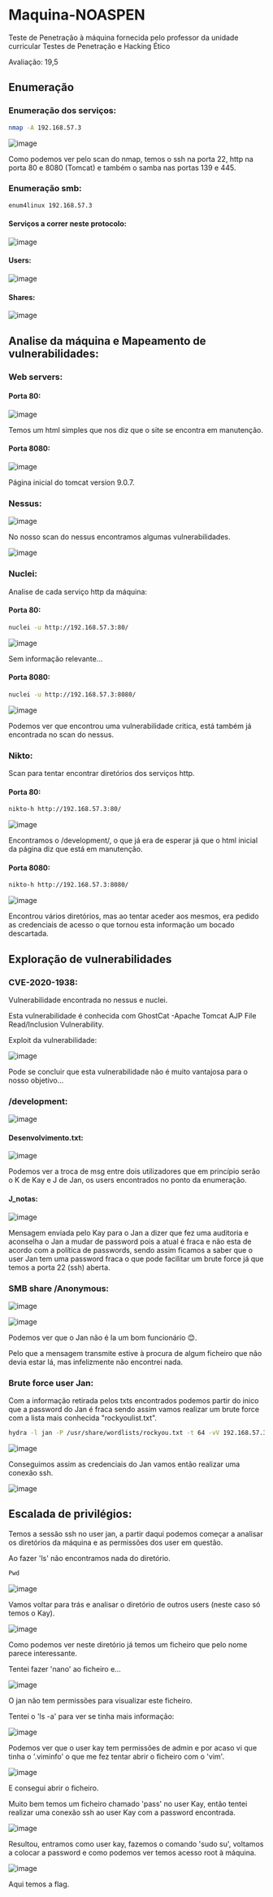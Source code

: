 # Maquina-NOASPEN
Teste de Penetração à máquina fornecida pelo professor da unidade curricular Testes de Penetração e Hacking Ético

Avaliação: 19,5

## Enumeração

### Enumeração dos serviços:
```bash
nmap -A 192.168.57.3
```
![image](https://user-images.githubusercontent.com/83584144/210282553-e9155171-f8b1-4031-9efc-24c46f8edd1a.png)

Como podemos ver pelo scan do nmap, temos o ssh na porta 22, http na porta 80 e 8080 (Tomcat) e também o samba nas portas 139 e 445.

### Enumeração smb:
```bash
enum4linux 192.168.57.3
```
#### Serviços a correr neste protocolo:

![image](https://user-images.githubusercontent.com/83584144/210282678-9b8aaf74-aff2-4074-8c83-c3baca4e4fb4.png)

#### Users:

![image](https://user-images.githubusercontent.com/83584144/210282684-2f14fb1d-cc40-401e-97a2-726280b3322a.png)

#### Shares:

![image](https://user-images.githubusercontent.com/83584144/210282690-f3fd22f5-df5c-4630-93f8-b34648fb3215.png)

## Analise da máquina e Mapeamento de vulnerabilidades:

### Web servers:

#### Porta 80:

![image](https://user-images.githubusercontent.com/83584144/210282705-032cd737-dbe3-4a83-922a-5801aac3dfa8.png)

Temos um html simples que nos diz que o site se encontra em manutenção.

#### Porta 8080:

![image](https://user-images.githubusercontent.com/83584144/210282724-1d3ba238-c5e7-46f0-8e0c-bdba0b491f5e.png)

Página inicial do tomcat version 9.0.7.

### Nessus:

![image](https://user-images.githubusercontent.com/83584144/210282730-3c5f3594-4247-4f5b-88b1-49e0138ddb3f.png)

No nosso scan do nessus encontramos algumas vulnerabilidades.

![image](https://user-images.githubusercontent.com/83584144/210282733-8b74fdb9-d07a-48fb-9352-908a558d1639.png)

### Nuclei:

Analise de cada serviço http da máquina:

#### Porta 80:
```bash
nuclei -u http://192.168.57.3:80/
```

![image](https://user-images.githubusercontent.com/83584144/210282748-38834c6e-cda2-421c-b408-1fe81a684978.png)

Sem informação relevante…

#### Porta 8080:
```bash
nuclei -u http://192.168.57.3:8080/
```

![image](https://user-images.githubusercontent.com/83584144/210282752-d0c704d9-bd57-46c5-a7f8-c42eaaae8c57.png)

Podemos ver que encontrou uma vulnerabilidade critica, está também já encontrada no scan do nessus.

### Nikto:

Scan para tentar encontrar diretórios dos serviços http.

#### Porta 80:
```bash
nikto-h http://192.168.57.3:80/
```

![image](https://user-images.githubusercontent.com/83584144/210282762-a51d581b-c8ee-40a3-9c17-5bdf29b42b2a.png)

Encontramos o /development/, o que já era de esperar já que o html inicial da página diz que está em manutenção.

#### Porta 8080:
```bash
nikto-h http://192.168.57.3:8080/
```

![image](https://user-images.githubusercontent.com/83584144/210282771-36dac56d-4607-471d-bb18-e32b565adc9b.png)

Encontrou vários diretórios, mas ao tentar aceder aos mesmos, era pedido as credenciais de acesso o que tornou esta informação um bocado descartada.

## Exploração de vulnerabilidades

### CVE-2020-1938:

Vulnerabilidade encontrada no nessus e nuclei.

Esta vulnerabilidade é conhecida com GhostCat -Apache Tomcat AJP File Read/Inclusion Vulnerability.

Exploit da vulnerabilidade:

![image](https://user-images.githubusercontent.com/83584144/210282777-43bea444-bafe-4f83-b2b4-cb76953948fc.png)

Pode se concluir que esta vulnerabilidade não é muito vantajosa para o nosso objetivo…

### /development:

![image](https://user-images.githubusercontent.com/83584144/210282784-6b30dbe1-034b-44dc-8744-915ae4bbad1f.png)

#### Desenvolvimento.txt:

![image](https://user-images.githubusercontent.com/83584144/210282795-ebb5bb5d-b887-4787-b4fb-5cbe32a73c37.png)

Podemos ver a troca de msg entre dois utilizadores que em princípio serão o K de Kay e J de Jan, os users encontrados no ponto da enumeração.

#### J\_notas:

![image](https://user-images.githubusercontent.com/83584144/210282798-13d90c50-1cd2-45de-93ac-c736a294204b.png)

Mensagem enviada pelo Kay para o Jan a dizer que fez uma auditoria e aconselha o Jan a mudar de password pois a atual é fraca e não esta de acordo com a política de passwords, sendo assim ficamos a saber que o user Jan tem uma password fraca o que pode facilitar um brute force já que temos a porta 22 (ssh) aberta.

### SMB share /Anonymous:

![image](https://user-images.githubusercontent.com/83584144/210282803-05a29050-662e-48e9-bf86-bc628e6e68db.png)

![image](https://user-images.githubusercontent.com/83584144/210282805-3169df26-e039-49cb-9be2-b475bea65565.png)

Podemos ver que o Jan não é la um bom funcionário 😊.

Pelo que a mensagem transmite estive à procura de algum ficheiro que não devia estar lá, mas infelizmente não encontrei nada.

### Brute force user Jan:

Com a informação retirada pelos txts encontrados podemos partir do inico que a password do Jan é fraca sendo assim vamos realizar um brute force com a lista mais conhecida "rockyoulist.txt".
```bash
hydra -l jan -P /usr/share/wordlists/rockyou.txt -t 64 -vV 192.168.57.3 ssh
```

![image](https://user-images.githubusercontent.com/83584144/210282818-832f0b7b-4731-433c-92ae-204f908a86bb.png)

Conseguimos assim as credenciais do Jan vamos então realizar uma conexão ssh.

![image](https://user-images.githubusercontent.com/83584144/210282821-1cba690e-e2ab-4a78-b3aa-14170e41c44a.png)

## Escalada de privilégios:

Temos a sessão ssh no user jan, a partir daqui podemos começar a analisar os diretórios da máquina e as permissões dos user em questão.

Ao fazer 'ls' não encontramos nada do diretório.
```bash
Pwd
```

![image](https://user-images.githubusercontent.com/83584144/210282830-7b7ce134-4f76-44e6-af5c-2ed8a36fd0f6.png)

Vamos voltar para trás e analisar o diretório de outros users (neste caso só temos o Kay).

![image](https://user-images.githubusercontent.com/83584144/210282837-0e10473b-ea07-45fa-845e-201c64939b0d.png)

Como podemos ver neste diretório já temos um ficheiro que pelo nome parece interessante.

Tentei fazer 'nano' ao ficheiro e…

![image](https://user-images.githubusercontent.com/83584144/210282841-e160f92b-1962-45fb-a509-7c97ee048f61.png)

O jan não tem permissões para visualizar este ficheiro.

Tentei o 'ls -a' para ver se tinha mais informação:

![image](https://user-images.githubusercontent.com/83584144/210282848-ed777829-2b82-4894-97d4-d8a7239a0287.png)

Podemos ver que o user kay tem permissões de admin e por acaso vi que tinha o '.viminfo' o que me fez tentar abrir o ficheiro com o 'vim'.

![image](https://user-images.githubusercontent.com/83584144/210282854-7541324d-da67-4cf5-bac1-a7e82fe8da09.png)

E consegui abrir o ficheiro.

Muito bem temos um ficheiro chamado 'pass' no user Kay, então tentei realizar uma conexão ssh ao user Kay com a password encontrada.

![image](https://user-images.githubusercontent.com/83584144/210282859-51d8f332-1b65-410f-9905-25e30ae06390.png)

Resultou, entramos como user kay, fazemos o comando 'sudo su', voltamos a colocar a password e como podemos ver temos acesso root à máquina.

![image](https://user-images.githubusercontent.com/83584144/210282863-f7da40e0-0ba2-49b2-8a71-db136bedd023.png)

Aqui temos a flag.

